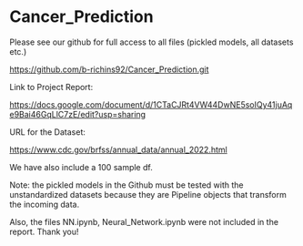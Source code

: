 # Cancer_Prediction

Please see our github for full access to all files (pickled models, all datasets etc.)

https://github.com/b-richins92/Cancer_Prediction.git 

Link to Project Report:

https://docs.google.com/document/d/1CTaCJRt4VW44DwNE5soIQy41juAqe9Bai46GqLlC7zE/edit?usp=sharing

URL for the Dataset:

https://www.cdc.gov/brfss/annual_data/annual_2022.html

We have also include a 100 sample df.

Note: the pickled models in the Github must be tested with the unstandardized datasets because they are Pipeline objects that transform the incoming data.

Also, the files NN.ipynb, Neural_Network.ipynb were not included in the report. Thank you!
